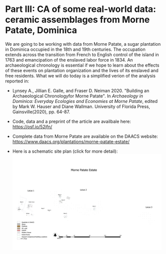 # Part III: CA of some real-world data: ceramic assemblages from Morne Patate, Dominica
We are going to be working with data from Morne Patate, a sugar plantation in Dominica occupied in the 18th and 19th centuries. The occupation extends across the transition from French to English control of the island in 1763 and emancipation of the enslaved labor force in 1834. An archaeological chronology is essential if we hope to learn about the effects of these events on plantation organization and the lives of its enslaved and free residents. What we will do today is a simplified verion of the analysis reported in:
- Lynsey A., Jillian E. Galle, and Fraser D. Neiman 2020. "Building an Archaeological Chronologyfor Morne Patate". In *Archaeology in Dominica: Everyday Ecologies and Economies at Morne Patate*, edited by Mark W. Hauser and Diane Wallman. University of Florida Press, Gainsville(2020), pp. 64-87. 

- Code, data and a preprint of the article are availbale here: https://osf.io/52jfn/
- Complete data from Morne Patate are available on the DAACS website: https://www.daacs.org/plantations/morne-patate-estate/ 
- Here is a schematic site plan (click for more detail): 
![](./Images/MornePatatePlantation.png) 
